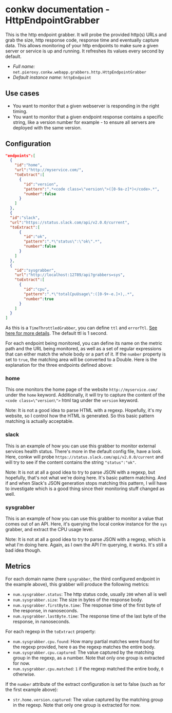 # conkw documentation - HttpEndpointGrabber

This is the http endpoint grabber. It will probe the provided http(s) URLs and grab the size, http response code, response time and eventually capture data. This allows monitoring of your http endpoints to make sure a given server or service is up and running. It refreshes its values every second by default.

* *Full name:* `net.pieroxy.conkw.webapp.grabbers.http.HttpEndpointGrabber`
* *Default instance name:* `httpEndpoint`

## Use cases

* You want to monitor that a given webserver is responding in the right timing.
* You want to monitor that a given endpoint response contains a specific string, like a version number for example - to ensure all servers are deployed with the same version.

## Configuration
```json
"endpoints":[
  {
    "id":"home",
    "url":"http://myservice.com/",
    "toExtract":[
      {
        "id":"version",
        "pattern":".*<code class=\"version\">([0-9a-z]*)</code>.*",
        "number":false
      }
    ]
  },
  {
  "id":"slack",
  "url":"https://status.slack.com/api/v2.0.0/current",
  "toExtract":[
      {
        "id":"ok",
        "pattern":".*\"status\":\"ok\".*",
        "number":false
      }
    ]
  },
  {
    "id":"sysgrabber",
    "url":"http://localhost:12789/api?grabbers=sys",
    "toExtract":[
      {
        "id":"cpu",
        "pattern":".*\"totalCpuUsage\":([0-9+-e.]+),.*",
        "number":true
      }
    ]
  }
]
```

As this is a `TimeThrottledGrabber`, you can define `ttl` and `errorTtl`. [See here for more details](CONFIGURE.md). The default ttl is 1 second.

For each endpoint being monitored, you can define its name on the metric path and the URL being monitored, as well as a set of regular expressions that can either match the whole body or a part of it. If the `number` property is set to `true`, the matching area will be converted to a Double. Here is the explanation for the three endpoints defined above:

### home
This one monitors the home page of the website `http://myservice.com/` under the `home` keyword. Additionally, it will try to capture the content of the `<code class=\"version\">` html tag under the `version` keyword.

Note: It is not a good idea to parse HTML with a regexp. Hopefully, it's my website, so I control how the HTML is generated. So this basic pattern matching is actually acceptable.

### slack
This is an example of how you can use this grabber to monitor external services health status. There's more in the default config file, have a look. Here, conkw will probe `https://status.slack.com/api/v2.0.0/current` and will try to see if the content contains the string `"status":"ok"`. 

Note: It is not at all a good idea to try to parse JSON with a regexp, but hopefully, that's not what we're doing here. It's basic pattern matching. And if and when Slack's JSON generation stops matching this pattern, I will have to investigate which is a good thing since their monitoring stuff changed as well.

### sysgrabber
This is an example of how you can use this grabber to monitor a value that comes out of an API. Here, it's querying the local conkw instance for the `sys` grabber, and extract the CPU usage level.

Note: It is not at all a good idea to try to parse JSON with a regexp, which is what I'm doing here. Again, as I own the API I'm querying, it works. It's still a bad idea though.


## Metrics

For each domain name (here `sysgrabber`, the third configured endpoint in the example above), this grabber will produce the following metrics:

* `num.sysgrabber.status`: The http status code, usually `200` when all is well
* `num.sysgrabber.size`: The size in bytes of the response body.
* `num.sysgrabber.firstByte.time`: The response time of the first byte of the response, in nanoseconds.
* `num.sysgrabber.lastByte.time`: The response time of the last byte of the response, in nanoseconds.

For each regexp in the `toExtract` property: 

* `num.sysgrabber.cpu.found`: How many partial matches were found for the regexp provided, here `0` as the regexp matches the entire body.
* `num.sysgrabber.cpu.captured`: The value captured by the matching group in the regexp, as a number. Note that only one group is extracted for now.
* `num.sysgrabber.cpu.matched`: `1` if the regexp matched the entire body, `0` otherwise.

If the `number` attribute of the extract configuration is set to false (such as for the first example above):

* `str.home.version.captured`: The value captured by the matching group in the regexp. Note that only one group is extracted for now.



